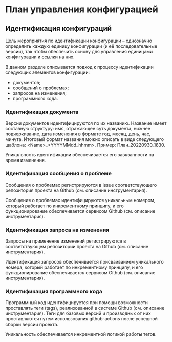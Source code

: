 # План управления конфигурацией

## Идентификация конфигураций

Цель мероприятия по идентификации конфигурации – однозначно определить каждую единицу конфигурации (и её последовательные версии), так чтобы обеспечить основу для управления единицами конфигурации и ссылки на них.

В данном разделе описывается подход к процессу идентификации следующих элементов конфигурации:
* документов;
* сообщений о проблемах;
* запросов на изменения;
* программного кода.

### Идентификация документа

Версии документов идентифицируются по их названию. Название имеет составную структуру: имя, отражающее суть документа, нижнее подчеркивание, дата изменения в формате год, месяц, день, час, минута. Итоговый формат названия можно описать в виде следующего шаблона: \<Name\>\_\<YYYYMMdd\_hhmm\>. Пример: План\_20220930_1830.

Уникальность идентификации обеспечивается его завязанности на время изменения.

### Идентификация сообщения о проблеме

Сообщения о проблемах регистрируются в issue соответствующего репозитория проекта на Github (см. описание инструментария). 

Сообщения о проблемах идентифицируются уникальным номером, который работает по инкрементному принципу, и его функционирование обеспечивается сервисом Github (см. описание инструментария).

### Идентификация запроса на изменения

Запросы на применение изменений регистрируются в соответствующем репозитории проекта на Github (см. описание инструментария).

Идентификация запросов обеспечивается присваиванием уникального номера, который работает по инкрементному принципу, и его функционирование обеспечивается сервисом Github (см. описание инструментария). 

### Идентификация программного кода

Программный код идентифицируется при помощи возможности проставлять теги (tags), реализованной в системе Github (см. описание инструментария). Теги для базовых версий и производных от них проставляются путем использования github-actions после успешной сборки версии проекта. 

Уникальность обеспечивается инкрементной логикой работы тегов.
